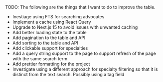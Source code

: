 TODO: The following are the things that I want to do to improve the table.

-  Inestiage using FTS for searching advocates
-  Implement a cache using React Query
-  Upgrade to Next.js 15 to avoid issues with unwanted caching
-  Add better loading state to the table
-  Add pagination to the table and API
-  Add sorting to the table and API
-  Add clickable support for specialties
-  Add a query string support to the page to support refresh of the page with the same search term
-  Add prettier formatting for the project
-  Investigate using a different approach for specialty filtering so that it is distinct from the text search. Possibly using a tag field

